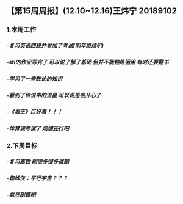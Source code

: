 ## 【第15周周报】(12.10~12.16)王炜宁  20189102
### 1.本周工作
##### -复习英语四级并参加了考试(明年继续叭)
##### -stl的作业写完了 可以说了解了基础 但并不能熟练运用 有时还要翻书
##### -学习了一些数论的知识
##### -看到了传说中的流星 可以说是很开心了
##### -《海王》巨好看！！！
##### -体育课考试了 成绩还行吧
### 2.下周目标
##### -复习高数 刷很多很多道题
##### -蜘蛛侠：平行宇宙？？？
##### -疯狂刷题吧
